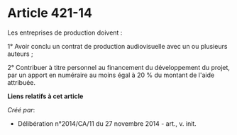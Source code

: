 # Article 421-14

Les entreprises de production doivent : 

1° Avoir conclu un contrat de production audiovisuelle avec un ou plusieurs auteurs ; 

2° Contribuer à titre personnel au financement du développement du projet, par un apport en numéraire au moins égal à 20 % du
montant de l'aide attribuée.

**Liens relatifs à cet article**

_Créé par_:

  - Délibération n°2014/CA/11 du 27 novembre 2014 - art., v. init.
